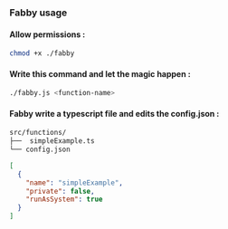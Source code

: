 ### Fabby usage
#### Allow permissions :
```bash
chmod +x ./fabby    
```
#### Write this command and let the magic happen :
```bash
./fabby.js <function-name>
```
#### Fabby write a typescript file and edits the config.json :

```bash
src/functions/
├──  simpleExample.ts
└── config.json
```
```json
[
  {
    "name": "simpleExample",
    "private": false,
    "runAsSystem": true
  }
]
```
